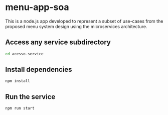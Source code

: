 # menu-app-soa

This is a node.js app developed to represent a subset of use-cases from the proposed menu system design using the microservices architecture.

## Access any service subdirectory

```bash
cd acesso-service
```

## Install dependencies

```bash
npm install
```

## Run the service

```bash
npm run start
```